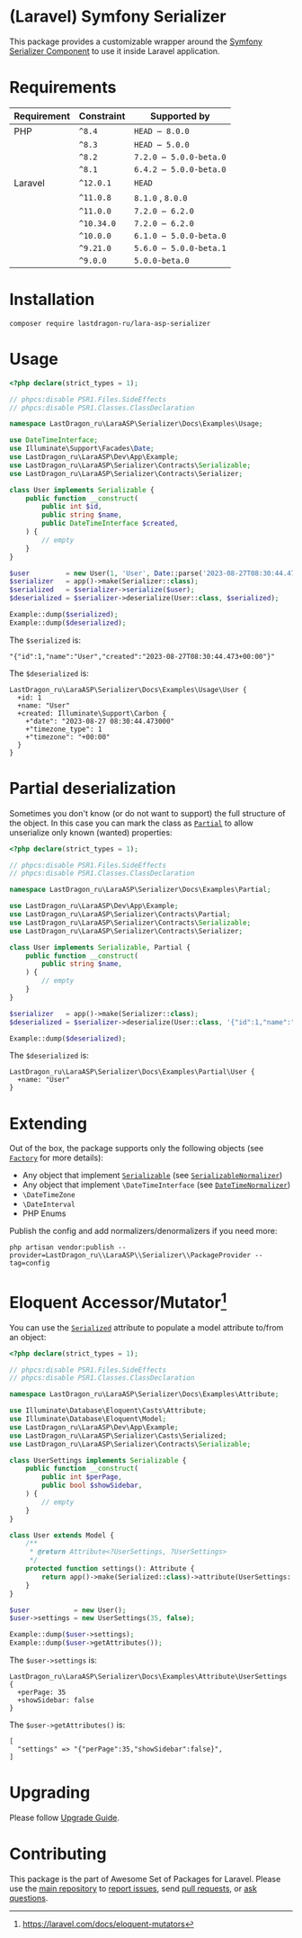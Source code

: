 # (Laravel) Symfony Serializer

This package provides a customizable wrapper around the [Symfony Serializer Component](https://symfony.com/doc/current/components/serializer.html) to use it inside Laravel application.

[include:artisan]: <lara-asp-documentator:requirements "{$directory}">
[//]: # (start: preprocess/78cfc4c7c7c55577)
[//]: # (warning: Generated automatically. Do not edit.)

# Requirements

| Requirement  | Constraint          | Supported by |
|--------------|---------------------|------------------|
|  PHP  | `^8.4` |   `HEAD ⋯ 8.0.0`   |
|  | `^8.3` |   `HEAD ⋯ 5.0.0`   |
|  | `^8.2` |   `7.2.0 ⋯ 5.0.0-beta.0`   |
|  | `^8.1` |   `6.4.2 ⋯ 5.0.0-beta.0`   |
|  Laravel  | `^12.0.1` |  `HEAD`   |
|  | `^11.0.8` |  `8.1.0`  ,  `8.0.0`   |
|  | `^11.0.0` |   `7.2.0 ⋯ 6.2.0`   |
|  | `^10.34.0` |   `7.2.0 ⋯ 6.2.0`   |
|  | `^10.0.0` |   `6.1.0 ⋯ 5.0.0-beta.0`   |
|  | `^9.21.0` |   `5.6.0 ⋯ 5.0.0-beta.1`   |
|  | `^9.0.0` |  `5.0.0-beta.0`   |

[//]: # (end: preprocess/78cfc4c7c7c55577)

[include:template]: ../../docs/Shared/Installation.md ({"data": {"package": "serializer"}})
[//]: # (start: preprocess/2a89e018b34da3ed)
[//]: # (warning: Generated automatically. Do not edit.)

# Installation

```shell
composer require lastdragon-ru/lara-asp-serializer
```

[//]: # (end: preprocess/2a89e018b34da3ed)

# Usage

[include:example]: ./docs/Examples/Usage.php
[//]: # (start: preprocess/4c2bcd97f5d25b12)
[//]: # (warning: Generated automatically. Do not edit.)

```php
<?php declare(strict_types = 1);

// phpcs:disable PSR1.Files.SideEffects
// phpcs:disable PSR1.Classes.ClassDeclaration

namespace LastDragon_ru\LaraASP\Serializer\Docs\Examples\Usage;

use DateTimeInterface;
use Illuminate\Support\Facades\Date;
use LastDragon_ru\LaraASP\Dev\App\Example;
use LastDragon_ru\LaraASP\Serializer\Contracts\Serializable;
use LastDragon_ru\LaraASP\Serializer\Contracts\Serializer;

class User implements Serializable {
    public function __construct(
        public int $id,
        public string $name,
        public DateTimeInterface $created,
    ) {
        // empty
    }
}

$user         = new User(1, 'User', Date::parse('2023-08-27T08:30:44.473+00:00'));
$serializer   = app()->make(Serializer::class);
$serialized   = $serializer->serialize($user);
$deserialized = $serializer->deserialize(User::class, $serialized);

Example::dump($serialized);
Example::dump($deserialized);
```

The `$serialized` is:

```plain
"{"id":1,"name":"User","created":"2023-08-27T08:30:44.473+00:00"}"
```

The `$deserialized` is:

```plain
LastDragon_ru\LaraASP\Serializer\Docs\Examples\Usage\User {
  +id: 1
  +name: "User"
  +created: Illuminate\Support\Carbon {
    +"date": "2023-08-27 08:30:44.473000"
    +"timezone_type": 1
    +"timezone": "+00:00"
  }
}
```

[//]: # (end: preprocess/4c2bcd97f5d25b12)

# Partial deserialization

Sometimes you don't know (or do not want to support) the full structure of the object. In this case you can mark the class as [`Partial`][code-links/52d699d2b40ed389] to allow unserialize only known (wanted) properties:

[include:example]: ./docs/Examples/Partial.php
[//]: # (start: preprocess/ab12332a02e66fe9)
[//]: # (warning: Generated automatically. Do not edit.)

```php
<?php declare(strict_types = 1);

// phpcs:disable PSR1.Files.SideEffects
// phpcs:disable PSR1.Classes.ClassDeclaration

namespace LastDragon_ru\LaraASP\Serializer\Docs\Examples\Partial;

use LastDragon_ru\LaraASP\Dev\App\Example;
use LastDragon_ru\LaraASP\Serializer\Contracts\Partial;
use LastDragon_ru\LaraASP\Serializer\Contracts\Serializable;
use LastDragon_ru\LaraASP\Serializer\Contracts\Serializer;

class User implements Serializable, Partial {
    public function __construct(
        public string $name,
    ) {
        // empty
    }
}

$serializer   = app()->make(Serializer::class);
$deserialized = $serializer->deserialize(User::class, '{"id":1,"name":"User"}');

Example::dump($deserialized);
```

The `$deserialized` is:

```plain
LastDragon_ru\LaraASP\Serializer\Docs\Examples\Partial\User {
  +name: "User"
}
```

[//]: # (end: preprocess/ab12332a02e66fe9)

# Extending

Out of the box, the package supports only the following objects (see [`Factory`](./src/Factory.php) for more details):

* Any object that implement [`Serializable`](./src/Contracts/Serializable.php) (see [`SerializableNormalizer`](./src/Normalizers/SerializableNormalizer.php))
* Any object that implement `\DateTimeInterface` (see [`DateTimeNormalizer`](./src/Normalizers/DateTimeNormalizer.php))
* `\DateTimeZone`
* `\DateInterval`
* PHP Enums

Publish the config and add normalizers/denormalizers if you need more:

```shell
php artisan vendor:publish --provider=LastDragon_ru\\LaraASP\\Serializer\\PackageProvider --tag=config
```

# Eloquent Accessor/Mutator[^1]

You can use the [`Serialized`][code-links/65c47cc2803dd25a] attribute to populate a model attribute to/from an object:

[include:example]: ./docs/Examples/Attribute.php
[//]: # (start: preprocess/3d9ea93a5e4289d6)
[//]: # (warning: Generated automatically. Do not edit.)

```php
<?php declare(strict_types = 1);

// phpcs:disable PSR1.Files.SideEffects
// phpcs:disable PSR1.Classes.ClassDeclaration

namespace LastDragon_ru\LaraASP\Serializer\Docs\Examples\Attribute;

use Illuminate\Database\Eloquent\Casts\Attribute;
use Illuminate\Database\Eloquent\Model;
use LastDragon_ru\LaraASP\Dev\App\Example;
use LastDragon_ru\LaraASP\Serializer\Casts\Serialized;
use LastDragon_ru\LaraASP\Serializer\Contracts\Serializable;

class UserSettings implements Serializable {
    public function __construct(
        public int $perPage,
        public bool $showSidebar,
    ) {
        // empty
    }
}

class User extends Model {
    /**
     * @return Attribute<?UserSettings, ?UserSettings>
     */
    protected function settings(): Attribute {
        return app()->make(Serialized::class)->attribute(UserSettings::class);
    }
}

$user           = new User();
$user->settings = new UserSettings(35, false);

Example::dump($user->settings);
Example::dump($user->getAttributes());
```

The `$user->settings` is:

```plain
LastDragon_ru\LaraASP\Serializer\Docs\Examples\Attribute\UserSettings {
  +perPage: 35
  +showSidebar: false
}
```

The `$user->getAttributes()` is:

```plain
[
  "settings" => "{"perPage":35,"showSidebar":false}",
]
```

[//]: # (end: preprocess/3d9ea93a5e4289d6)

# Upgrading

Please follow [Upgrade Guide](UPGRADE.md).

[include:file]: ../../docs/Shared/Contributing.md
[//]: # (start: preprocess/c4ba75080f5a48b7)
[//]: # (warning: Generated automatically. Do not edit.)

# Contributing

This package is the part of Awesome Set of Packages for Laravel. Please use the [main repository](https://github.com/LastDragon-ru/lara-asp) to [report issues](https://github.com/LastDragon-ru/lara-asp/issues), send [pull requests](https://github.com/LastDragon-ru/lara-asp/pulls), or [ask questions](https://github.com/LastDragon-ru/lara-asp/discussions).

[//]: # (end: preprocess/c4ba75080f5a48b7)

[^1]: <https://laravel.com/docs/eloquent-mutators>

[//]: # (start: code-links)
[//]: # (warning: Generated automatically. Do not edit.)

[code-links/65c47cc2803dd25a]: src/Casts/Serialized.php
    "\LastDragon_ru\LaraASP\Serializer\Casts\Serialized"

[code-links/52d699d2b40ed389]: src/Contracts/Partial.php
    "\LastDragon_ru\LaraASP\Serializer\Contracts\Partial"

[//]: # (end: code-links)
